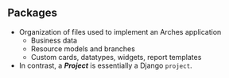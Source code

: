 ## Packages

- Organization of files used to implement an Arches application
    - Business data
    - Resource models and branches
    - Custom cards, datatypes, widgets, report templates
- In contrast, a ***Project*** is essentially a Django `project`.
